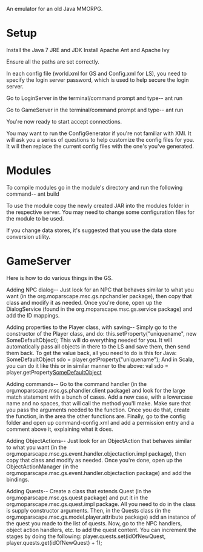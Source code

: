 An emulator for an old Java MMORPG.

Setup
======
Install the Java 7 JRE and JDK
Install Apache Ant and Apache Ivy

Ensure all the paths are set correctly.

In each config file (world.xml for GS and Config.xml for LS), you need to specify the login server password, which is used to help secure the login server.

Go to LoginServer in the terminal/command prompt and type--
ant run

Go to GameServer in the terminal/command prompt and type--
ant run

You're now ready to start accept connections.

You may want to run the ConfigGenerator if you're not familiar with XMl. It will ask you a series of questions to help customize the config files for you. It will then replace the current config files with the one's you've generated.

Modules
========
To compile modules go in the module's directory and run the following command--
ant build

To use the module copy the newly created JAR into the modules folder in the respective server.  You may need to change some configuration files for the module to be used.

If you change data stores, it's suggested that you use the data store conversion utility.

GameServer
==========
Here is how to do various things in the GS.

Adding NPC dialog--
Just look for an NPC that behaves similar to what you want (in the org.moparscape.msc.gs.npchandler package), then copy that class and modify it as needed. Once you're done, open up the DialogService (found in the org.moparscape.msc.gs.service package) and add the ID mappings.

Adding properties to the Player class, with saving--
Simply go to the constructor of the Player class, and do:
this.setProperty("uniquename", new SomeDefaultObject);
This will do everything needed for you. It will automatically pass all objects in there to the LS and save them, then send them back. To get the value back, all you need to do is this for Java:
SomeDefaultObject sdo = player.getProperty("uniquename");
And in Scala, you can do it like this or in similar manner to the above:
val sdo = player.getProperty[SomeDefaultObject]("uniquename")

Adding commands--
Go to the command handler (in the org.moparscape.msc.gs.phandler.client package) and look for the large match statement with a bunch of cases. Add a new case, with a lowercase name and no spaces, that will call the method you'll make. Make sure that you pass the arguments needed to the function. Once you do that, create the function, in the area the other functions are. Finally, go to the config folder and open up command-config.xml and add a permission entry and a comment above it, explaining what it does.

Adding ObjectActions--
Just look for an ObjectAction that behaves similar to what you want (in the org.moparscape.msc.gs.event.handler.objectaction.impl package), then copy that class and modify as needed. Once you're done, open up the ObjectActionManager (in the org.moparscape.msc.gs.event.handler.objectaction package) and add the bindings.

Adding Quests--
Create a class that extends Quest (in the org.moparscape.msc.gs.quest package) and put it in the org.moparscape.msc.gs.quest.impl package. All you need to do in the class is supply constructor arguments. Then, in the Quests class (in the org.moparscape.msc.gs.model.player.attribute package) add an instance of the quest you made to the list of quests. Now, go to the NPC handlers, object action handlers, etc. to add the quest content. You can increment the stages by doing the following:
player.quests.set(idOfNewQuest, player.quests.get(idOfNewQuest) + 1);

